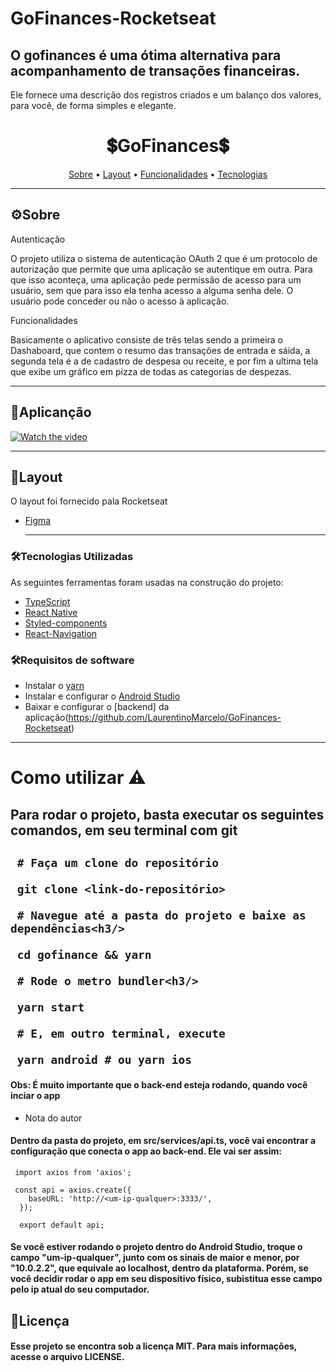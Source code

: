 # GoFinances-Rocketseat
## O gofinances é uma ótima alternativa para acompanhamento de transações financeiras. 
Ele fornece uma descrição dos registros criados e um balanço dos valores, para você, de forma 
simples e elegante.

<h1 align="center">
  💲GoFinances💲 
</h1>

<p align="center">
 <a href="#-sobre-o-projeto">Sobre</a> •
 <a href="#-layout">Layout</a> • 
 <a href="#-funcionalidade">Funcionalidades</a> • 	
 <a href="#-tecnologias">Tecnologias</a>  
</p>

---
## ⚙Sobre

Autenticação

O projeto utiliza o sistema de autenticação OAuth 2 que é um protocolo de autorização que permite que uma aplicação se autentique em outra. Para que isso aconteça, uma aplicação pede permissão de acesso para um usuário, sem que para isso ela tenha acesso a alguma senha dele. O usuário pode conceder ou não o acesso à aplicação.

Funcionalidades

Basicamente o aplicativo consiste de três telas sendo a primeira o Dashaboard, que contem o resumo das transações de entrada e sáida, a segunda tela é a de cadastro de despesa ou receite, e por fim a ultima tela que exibe um gráfico em pizza de todas as categorias de despezas.


---


## 📱Aplicanção

[![Watch the video](https://i.imgur.com/vKb2F1B.png)](https://www.youtube.com/watch?v=HopMgroCGQY)
  
  ---     

## 🎨Layout

O layout foi fornecido pala Rocketseat 
- [Figma](https://www.figma.com/file/UQuhez6vG5kLn4164ljEGJ/RentX-Ignite-(Copy)?node-id=0%3A1)

  --- 
  
### 🛠Tecnologias Utilizadas

As seguintes ferramentas foram usadas na construção do projeto:

- [TypeScript](https://www.typescriptlang.org/)
- [React Native](https://reactnative.dev/)
- [Styled-components](https://styled-components.com/docs/basics)
- [React-Navigation](https://reactnavigation.org/)

### 🛠Requisitos de software

- Instalar o [yarn](https://yarnpkg.com/)
- Instalar e configurar o [Android Studio](https://developer.android.com/studio)
- Baixar e configurar o [backend] da aplicação(https://github.com/LaurentinoMarcelo/GoFinances-Rocketseat)

---

<h1>
  Como utilizar ⚠️
</h1>

 <h2> Para rodar o projeto, basta executar os seguintes comandos, em seu terminal com git <h2/>
 
 
 ```
  # Faça um clone do repositório
  
  git clone <link-do-repositório>

  # Navegue até a pasta do projeto e baixe as dependências<h3/>

  cd gofinance && yarn

  # Rode o metro bundler<h3/>

  yarn start
 
  # E, em outro terminal, execute

  yarn android # ou yarn ios
 ```
  
  
  <h4> Obs: É muito importante que o back-end esteja rodando, quando você inciar o app </h4>
  
  - Nota do autor
  
  <h4> Dentro da pasta do projeto, em src/services/api.ts, você vai encontrar a configuração que conecta o app ao back-end. Ele vai ser assim: </h4>
  
  
 ```
  import axios from 'axios';

  const api = axios.create({
     baseURL: 'http://<um-ip-qualquer>:3333/',
   });

   export default api;
 ```
    
    
  <h4>Se você estiver rodando o projeto dentro do Android Studio, troque o campo "um-ip-qualquer", junto com os sinais de maior e menor, 
  por "10.0.2.2", que equivale ao localhost, dentro da plataforma. Porém, se você decidir rodar o app em seu dispositivo físico, subistitua esse campo
  pelo ip atual do seu computador.</h4>
  
  ## 📝Licença
  <h4> Esse projeto se encontra sob a licença MIT. Para mais informações, acesse o arquivo LICENSE.</h4>

